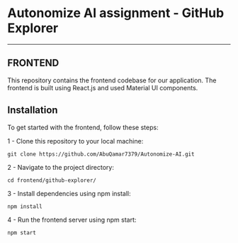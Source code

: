 # Autonomize AI assignment - GitHub Explorer

---

## FRONTEND

This repository contains the frontend codebase for our application. The frontend is built using React.js and used Material UI components.

## Installation

To get started with the frontend, follow these steps:

1 - Clone this repository to your local machine:

    git clone https://github.com/AbuQamar7379/Autonomize-AI.git

2 - Navigate to the project directory:

    cd frontend/github-explorer/

3 - Install dependencies using npm install:

    npm install

4 - Run the frontend server using npm start:

    npm start
